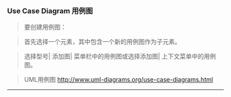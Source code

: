 ### Use Case Diagram 用例图
>要创建用例图：

>首先选择一个元素，其中包含一个新的用例图作为子元素。

>选择型号| 添加图| 菜单栏中的用例图或选择添加图| 上下文菜单中的用例图。

>UML用例图 http://www.uml-diagrams.org/use-case-diagrams.html

***
#### 